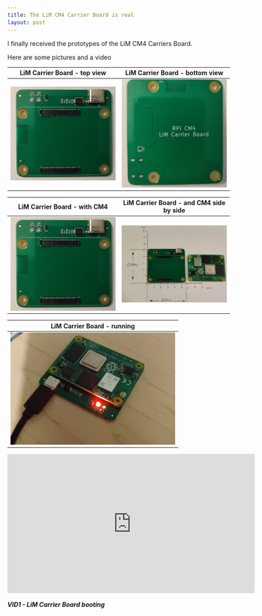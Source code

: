 ```yaml
---
title: The LiM CM4 Carrier Board is real
layout: post
---
```


I finally received the prototypes of the LiM CM4 Carriers Board.

Here are some pictures and a video

| LiM Carrier Board - top view | LiM Carrier Board - bottom view | 
| -------- | -------- |
| ![LiM Carrier Board - top view](/images/LiM_top_real.jpg)     | ![LiM Carrier Board - bottom view](/images/LiM_bottom_real.jpg)     |

| LiM Carrier Board - with CM4 | LiM Carrier Board - and CM4 side by side | 
| -------- | -------- |
| ![LiM Carrier Board - with CM4](/images/LiM_top_real.jpg)     | ![LiM Carrier Board - and CM4 side by side](/images/LiM-CM4_sidebyside.png)     |

| LiM Carrier Board - running |
| -------- |
| ![LiM Carrier Board - running](/images/LiM_running.jpg)     |

<iframe width="560" height="315" src="https://www.youtube.com/embed/IoSWfgwpsAo" title="YouTube video player" frameborder="0" allow="accelerometer; autoplay; clipboard-write; encrypted-media; gyroscope; picture-in-picture" allowfullscreen></iframe>

***VID1 - LiM Carrier Board booting***
